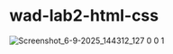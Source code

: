 # wad-lab2-html-css
![Screenshot_6-9-2025_144312_127 0 0 1](https://github.com/user-attachments/assets/700e5405-d7a9-4eeb-b78d-8f4a57489fa3)
